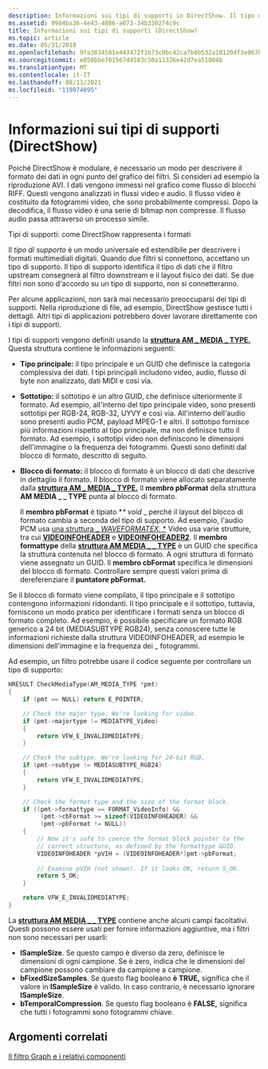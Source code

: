 ```yaml
---
description: Informazioni sui tipi di supporti in DirectShow. Il tipo di supporto è un modo universale ed estendibile per descrivere i formati multimediali digitali.
ms.assetid: 9984ba36-4e43-4886-a073-34b330274c9c
title: Informazioni sui tipi di supporti (DirectShow)
ms.topic: article
ms.date: 05/31/2018
ms.openlocfilehash: 9fa3034581e443472f1b73c0bc42ca7b8b532a18120df3e067b02ad16f37930e
ms.sourcegitcommit: e858bbe701567d4583c50a11326e42d7ea51804b
ms.translationtype: MT
ms.contentlocale: it-IT
ms.lasthandoff: 08/11/2021
ms.locfileid: "119074895"
---
```

# <a name="about-media-types-directshow"></a>Informazioni sui tipi di supporti (DirectShow)

Poiché DirectShow è modulare, è necessario un modo per descrivere il formato dei dati in ogni punto del grafico dei filtri. Si consideri ad esempio la riproduzione AVI. I dati vengono immessi nel grafico come flusso di blocchi RIFF. Questi vengono analizzati in flussi video e audio. Il flusso video è costituito da fotogrammi video, che sono probabilmente compressi. Dopo la decodifica, il flusso video è una serie di bitmap non compresse. Il flusso audio passa attraverso un processo simile.

Tipi di supporti: come DirectShow rappresenta i formati

Il *tipo di supporto* è un modo universale ed estendibile per descrivere i formati multimediali digitali. Quando due filtri si connettono, accettano un tipo di supporto. Il tipo di supporto identifica il tipo di dati che il filtro upstream consegnerà al filtro downstream e il layout fisico dei dati. Se due filtri non sono d'accordo su un tipo di supporto, non si connetteranno.

Per alcune applicazioni, non sarà mai necessario preoccuparsi dei tipi di supporti. Nella riproduzione di file, ad esempio, DirectShow gestisce tutti i dettagli. Altri tipi di applicazioni potrebbero dover lavorare direttamente con i tipi di supporti.

I tipi di supporti vengono definiti usando la [**struttura AM \_ MEDIA \_ TYPE.**](/windows/win32/api/strmif/ns-strmif-am_media_type) Questa struttura contiene le informazioni seguenti:

-   **Tipo principale:** il tipo principale è un GUID che definisce la categoria complessiva dei dati. I tipi principali includono video, audio, flusso di byte non analizzato, dati MIDI e così via.
-   **Sottotipo:** il sottotipo è un altro GUID, che definisce ulteriormente il formato. Ad esempio, all'interno del tipo principale video, sono presenti sottotipi per RGB-24, RGB-32, UYVY e così via. All'interno dell'audio sono presenti audio PCM, payload MPEG-1 e altri. Il sottotipo fornisce più informazioni rispetto al tipo principale, ma non definisce tutto il formato. Ad esempio, i sottotipi video non definiscono le dimensioni dell'immagine o la frequenza dei fotogrammi. Questi sono definiti dal blocco di formato, descritto di seguito.
-   **Blocco di formato:** il blocco di formato è un blocco di dati che descrive in dettaglio il formato. Il blocco di formato viene allocato separatamente dalla [**struttura AM \_ MEDIA \_ TYPE.**](/windows/win32/api/strmif/ns-strmif-am_media_type) Il **membro pbFormat** della struttura **AM MEDIA \_ \_ TYPE** punta al blocco di formato.

    Il **membro pbFormat** è tipiato **\* void* _ perché il layout del blocco di formato cambia a seconda del tipo di supporto. Ad esempio, l'audio PCM usa [una struttura _ *WAVEFORMATEX.* *](/previous-versions/dd757713(v=vs.85)) Video usa varie strutture, tra cui [**VIDEOINFOHEADER**](/previous-versions/windows/desktop/api/amvideo/ns-amvideo-videoinfoheader) e [**VIDEOINFOHEADER2**](/previous-versions/windows/desktop/api/dvdmedia/ns-dvdmedia-videoinfoheader2). Il **membro formattype** della [**struttura AM MEDIA \_ \_ TYPE**](/windows/win32/api/strmif/ns-strmif-am_media_type) è un GUID che specifica la struttura contenuta nel blocco di formato. A ogni struttura di formato viene assegnato un GUID. Il **membro cbFormat** specifica le dimensioni del blocco di formato. Controllare sempre questi valori prima di dereferenziare il **puntatore pbFormat.**

Se il blocco di formato viene compilato, il tipo principale e il sottotipo contengono informazioni ridondanti. Il tipo principale e il sottotipo, tuttavia, forniscono un modo pratico per identificare i formati senza un blocco di formato completo. Ad esempio, è possibile specificare un formato RGB generico a 24 bit (MEDIASUBTYPE RGB24), senza conoscere tutte le informazioni richieste dalla struttura VIDEOINFOHEADER, ad esempio le dimensioni dell'immagine e la frequenza dei \_ fotogrammi. [](/previous-versions/windows/desktop/api/amvideo/ns-amvideo-videoinfoheader)

Ad esempio, un filtro potrebbe usare il codice seguente per controllare un tipo di supporto:


```C++
HRESULT CheckMediaType(AM_MEDIA_TYPE *pmt)
{
    if (pmt == NULL) return E_POINTER;

    // Check the major type. We're looking for video.
    if (pmt->majortype != MEDIATYPE_Video)
    {
        return VFW_E_INVALIDMEDIATYPE;
    }

    // Check the subtype. We're looking for 24-bit RGB.
    if (pmt->subtype != MEDIASUBTYPE_RGB24)
    {
        return VFW_E_INVALIDMEDIATYPE;
    }

    // Check the format type and the size of the format block.
    if ((pmt->formattype == FORMAT_VideoInfo) &&
         (pmt->cbFormat >= sizeof(VIDEOINFOHEADER) &&
         (pmt->pbFormat != NULL))
    {
        // Now it's safe to coerce the format block pointer to the
        // correct structure, as defined by the formattype GUID.
        VIDEOINFOHEADER *pVIH = (VIDEOINFOHEADER*)pmt->pbFormat;
    
        // Examine pVIH (not shown). If it looks OK, return S_OK.
        return S_OK;
    }

    return VFW_E_INVALIDMEDIATYPE;
}
```



La [**struttura AM MEDIA \_ \_ TYPE**](/windows/win32/api/strmif/ns-strmif-am_media_type) contiene anche alcuni campi facoltativi. Questi possono essere usati per fornire informazioni aggiuntive, ma i filtri non sono necessari per usarli:

-   **lSampleSize**. Se questo campo è diverso da zero, definisce le dimensioni di ogni campione. Se è zero, indica che le dimensioni del campione possono cambiare da campione a campione.
-   **bFixedSizeSamples**. Se questo flag booleano **è TRUE,** significa che il valore in **lSampleSize** è valido. In caso contrario, è necessario ignorare **lSampleSize**.
-   **bTemporalCompression**. Se questo flag booleano è **FALSE,** significa che tutti i fotogrammi sono fotogrammi chiave.

## <a name="related-topics"></a>Argomenti correlati

<dl> <dt>

[Il filtro Graph e i relativi componenti](the-filter-graph-and-its-components.md)
</dt> </dl>

 

 
